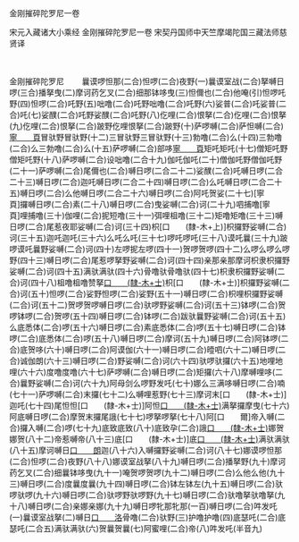 金刚摧碎陀罗尼一卷


宋元入藏诸大小乘经
金刚摧碎陀罗尼一卷
宋契丹国师中天竺摩竭陀国三藏法师慈贤译


　　

金刚摧碎陀罗尼
　　曩谟啰怛那(二合)怛啰(二合)夜野(一)曩谟室战(二合)拏嚩日啰(三合)播拏曳(二)摩诃药乞叉(二合)细那钵哆曳(三)怛儞也(二合)他唵(引)怛啰吒野(四)怛啰(二合)吒野(五)咄噜(二合)吒野咄噜(二合)吒野(六)娑普(二合)吒娑普(二合)吒(七)娑醭(二合)吒野娑醭(二合)吒野(八)仡哩(二合)恨拏(二合)仡哩(二合)恨拏(九)仡哩(二合)恨拏(二合)跛野仡哩恨拏(二合)跛野(十)萨啰嚩(二合)萨怛嚩(二合)[寧　　頁](十一)冒驮野冒驮野(十二)三冒驮野三冒驮野(十三)勃噜(二合)么(十四)三勃噜(二合)么三勃噜(二合)么(十五)萨啰嚩(二合)部哆[寧　　頁](十六)矩吒矩吒(十七)僧矩吒野僧矩吒野(十八)萨啰嚩(二合)设咄噜(二合十九)伽吒伽吒(二十)僧伽吒野僧伽吒野(二十一)萨啰嚩(二合)尾儞也(二合)嚩日啰(二合二十二)娑醭(二合)吒嚩日啰(二合二十三)嚩日啰(二合)迦吒嚩日啰(二合二十四)嚩日啰(二合)么吒嚩日啰(二合二十五)嚩日啰(二合)么他嚩日啰(二合二十六)嚩日啰(二合)阿吒贺娑(二十七)[寧　　頁]攞嚩日啰(二合)素(二十八)嚩日啰(二合)曳娑嚩(二合)诃(二十九)呬捕噜[寧　　頁]哩捕噜(三十)伽哩(二合)抳短噜(三十一)弭哩柤噜(三十二)矩噜矩噜(三十三)嚩日啰(二合)尾惹夜耶娑嚩(二合)诃(三十四)枳[口　　(隸-木+上)]枳攞野娑嚩(二合)诃(三十五)迦吒迦吒(三十六)么吒么吒(三十七)啰吒啰吒(三十八)谟吒曩(三十九)跛啰谟吒曩野娑嚩(二合)诃(四十)左啰抳左啰(四十一)贺啰贺啰(四十二)么啰么啰么啰野(四十三)嚩日啰(二合)尾惹啰拏野娑嚩(二合)诃(四十四)亲那亲那摩诃枳隶枳攞野娑嚩(二合)诃(四十五)满驮满驮(四十六)骨噜驮骨噜驮(四十七)枳隶枳攞野娑嚩(二合)诃(四十八)柤噜柤噜赞拏[口　　(隸-木+士)](四十九)枳[口　　(隸-木+士)]枳攞野娑嚩(二合)诃(五十)怛啰(二合)娑野怛啰(二合)娑野(五十一)嚩日啰(二合)枳哩枳攞野娑嚩(二合)诃(五十二)贺啰贺啰嚩日啰(二合)驮啰野娑嚩(二合)诃(五十三)钵啰(二合)贺啰钵啰(二合)贺啰(五十四)嚩日啰(二合)钵啰(二合)跋驮曩野娑嚩(二合)诃(五十五)么底悉体(二合)啰(五十六)嚩日啰(二合)素底悉体(二合)啰(五十七)嚩日啰(二合)钵啰(二合)底悉体(二合)啰(五十八)嚩日啰(二合)摩诃(五十九)嚩日啰(二合)阿钵啰(二合)底贺哆(六十)嚩日啰(二合)阿谟伽(六十一)嚩日啰(二合)曀呬(六十二)嚩日啰(二合)诚伽朗(六十三)嚩日啰(二合)野娑嚩(二合)诃(六十四)驮啰驮攞(六十五)地哩地哩(六十六)度噜度噜(六十七)萨啰嚩(二合)嚩日啰(二合)矩攞(六十八)摩嚩哩哆(二合)曩野娑嚩(二合)诃(六十九)阿母剑么啰野发吒(七十)娜么三满哆嚩日啰(二合)喃(七十一)萨啰嚩(二合)末攞(七十二)么嚩哩惹野(七十三)摩诃末[口　　(隸-木+士)]迦吒(七十四)尾怛怛[口　　(隸-木+士)]阿怛[口　　(隸-木+士)](七十五)满拏攞摩曳(七十六)阿底嚩日啰(二合)摩贺末攞尾誐(七十七)啰拏啰拏(七十八)阿[口　　爾]帝入嚩(二合)攞入嚩(二合)啰(七十九)底致底致(八十)底致孕(二合)誐[口　　(隸-木+士)](八十一)娜贺娜贺(八十二)帝惹嚩帝(八十三)底[口　　(隸-木+士)]底[口　　(隸-木+士)](八十四)满驮满驮(八十五)摩诃嚩日[口　　朗](二合)迦(八十六)入嚩攞野娑嚩(二合)诃(八十七)娜谟啰怛那(二合)怛啰(二合)夜野(八十八)娜谟室战拏(八十九)嚩日啰(二合)播拏野(九十)摩诃药乞叉(二合)细曩钵哆曳(九十一)唵贺啰贺啰(九十二)嚩日啰(二合)么他么他(九十三)嚩日啰(二合)度曩度曩(九十四)嚩日啰(二合)钵左钵左(九十五)嚩日啰(二合)驮啰驮啰(九十六)嚩日啰(二合)驮啰野驮啰野(九十七)嚩日啰(二合)驮噜拏驮噜拏(九十八)嚩日啰(二合)亲娜亲娜(九十九)嚩日啰牝那牝那(一百)嚩日啰(二合)吽发吒(一)曩谟室战拏(二)嚩日[口　　洛](二合)骨噜(二合)驮野(三)护噜护噜(四)底瑟吒(二合)底瑟吒(二合五)满驮满驮(六)贺曩贺曩(七)阿蜜哩(二合)帝(八)吽发吒(半音九)


